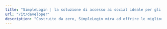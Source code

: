```yaml
---
title: "SimpleLogin | la soluzione di accesso ai social ideale per gli sviluppatori"
url: "/it/developer"
description: "Costruito da zero, SimpleLogin mira ad offrire le migliori esperienze agli sviluppatori."
---
```


